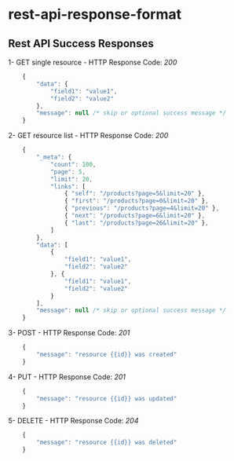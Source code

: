 # rest-api-response-format

## Rest API Success Responses

1- GET single resource - HTTP Response Code: *200*
```javascript
    {
        "data": {
            "field1": "value1",
            "field2": "value2"
        },
        "message": null /* skip or optional success message */
    }
```
2- GET resource list - HTTP Response Code: *200*
```javascript
    {
        "_meta": {
            "count": 100,
            "page": 5,
            "limit": 20,
            "links": [
                { "self": "/products?page=5&limit=20" },
                { "first": "/products?page=0&limit=20" },
                { "previous": "/products?page=4&limit=20" },
                { "next": "/products?page=6&limit=20" },
                { "last": "/products?page=26&limit=20" },
            ]
        },
        "data": [
            {
                "field1": "value1",
                "field2": "value2"
            }, {
                "field1": "value1",
                "field2": "value2"
            }
        ],
        "message": null /* skip or optional success message */
    }
```
3- POST - HTTP Response Code: *201*
```javascript
    {
        "message": "resource {{id}} was created"
    }
```
4- PUT - HTTP Response Code: *201*
```javascript
    {
        "message": "resource {{id}} was updated"
    }
```
5- DELETE - HTTP Response Code: *204*
```javascript
    {
        "message": "resource {{id}} was deleted"
    }
```
